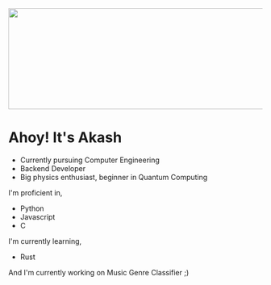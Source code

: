 <div align="center">
  <img src=https://github.com/9dubs/test/blob/main/pewdiepiewavy.gif width=700 height=200></img>
</div>

# Ahoy! It's Akash

- Currently pursuing Computer Engineering
- Backend Developer
- Big physics enthusiast, beginner in Quantum Computing

I'm proficient in, 
- Python
- Javascript
- C

I'm currently learning,
- Rust

And I'm currently working on Music Genre Classifier ;)


